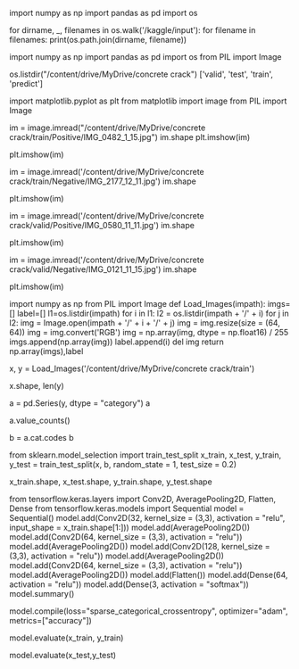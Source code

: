 import numpy as np 
import pandas as pd 
import os

for dirname, _, filenames in os.walk('/kaggle/input'):
    for filename in filenames:
        print(os.path.join(dirname, filename))
        
import numpy as np
import pandas as pd
import os 
from PIL import Image


os.listdir("/content/drive/MyDrive/concrete crack")
['valid', 'test', 'train', 'predict']

import matplotlib.pyplot as plt
from matplotlib import image
from PIL import Image

im = image.imread("/content/drive/MyDrive/concrete crack/train/Positive/IMG_0482_1_15.jpg")
im.shape
plt.imshow(im)

plt.imshow(im)

im = image.imread('/content/drive/MyDrive/concrete crack/train/Negative/IMG_2177_12_11.jpg')
im.shape

plt.imshow(im)

im = image.imread('/content/drive/MyDrive/concrete crack/valid/Positive/IMG_0580_11_11.jpg')
im.shape

plt.imshow(im)

im = image.imread('/content/drive/MyDrive/concrete crack/valid/Negative/IMG_0121_11_15.jpg')
im.shape

plt.imshow(im)

import numpy as np
from PIL import Image
def Load_Images(impath):
    imgs=[]
    label=[]
    l1=os.listdir(impath)
    for i in l1:
        l2 = os.listdir(impath + '/' + i)
        for j in l2:
            img = Image.open(impath + '/' + i + '/' + j)
            img = img.resize(size = (64, 64))
            img = img.convert('RGB')
            img = np.array(img, dtype = np.float16) / 255
            imgs.append(np.array(img)) 
            label.append(i)
            del img
    return np.array(imgs),label
    
x, y = Load_Images('/content/drive/MyDrive/concrete crack/train')

x.shape, len(y)

a = pd.Series(y, dtype = "category")
a

a.value_counts()

b = a.cat.codes
b

from sklearn.model_selection import train_test_split
x_train, x_test, y_train, y_test = train_test_split(x, b, random_state = 1, test_size = 0.2)

x_train.shape, x_test.shape, y_train.shape, y_test.shape

from tensorflow.keras.layers import Conv2D, AveragePooling2D, Flatten, Dense
from tensorflow.keras.models import Sequential
model = Sequential()
model.add(Conv2D(32, kernel_size = (3,3), activation = "relu",  input_shape = x_train.shape[1:]))
model.add(AveragePooling2D())
model.add(Conv2D(64, kernel_size = (3,3), activation = "relu"))
model.add(AveragePooling2D())
model.add(Conv2D(128, kernel_size = (3,3), activation = "relu"))
model.add(AveragePooling2D())
model.add(Conv2D(64, kernel_size = (3,3), activation = "relu"))
model.add(AveragePooling2D())
model.add(Flatten())
model.add(Dense(64, activation = "relu"))
model.add(Dense(3, activation = "softmax"))
model.summary()

model.compile(loss="sparse_categorical_crossentropy", optimizer="adam", metrics=["accuracy"])

model.evaluate(x_train, y_train)

model.evaluate(x_test,y_test)
